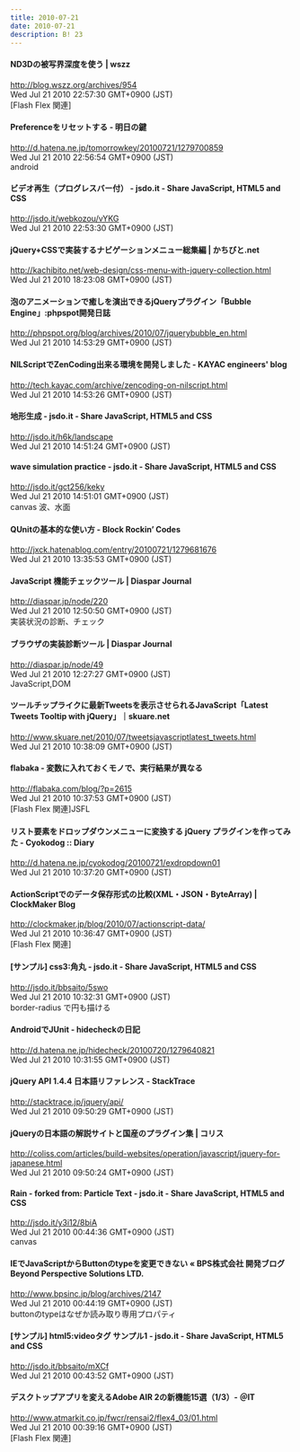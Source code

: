 ```yaml
---
title: 2010-07-21
date: 2010-07-21
description: B! 23
---
```


#### ND3Dの被写界深度を使う | wszz
http://blog.wszz.org/archives/954<br>
Wed Jul 21 2010 22:57:30 GMT+0900 (JST)<br>
[Flash Flex 関連]


#### Preferenceをリセットする - 明日の鍵
http://d.hatena.ne.jp/tomorrowkey/20100721/1279700859<br>
Wed Jul 21 2010 22:56:54 GMT+0900 (JST)<br>
android


#### ビデオ再生（プログレスバー付） - jsdo.it - Share JavaScript, HTML5 and CSS
http://jsdo.it/webkozou/vYKG<br>
Wed Jul 21 2010 22:53:30 GMT+0900 (JST)<br>


#### jQuery+CSSで実装するナビゲーションメニュー総集編 | かちびと.net
http://kachibito.net/web-design/css-menu-with-jquery-collection.html<br>
Wed Jul 21 2010 18:23:08 GMT+0900 (JST)<br>


#### 泡のアニメーションで癒しを演出できるjQueryプラグイン「Bubble Engine」:phpspot開発日誌
http://phpspot.org/blog/archives/2010/07/jquerybubble_en.html<br>
Wed Jul 21 2010 14:53:29 GMT+0900 (JST)<br>


#### NILScriptでZenCoding出来る環境を開発しました - KAYAC engineers' blog
http://tech.kayac.com/archive/zencoding-on-nilscript.html<br>
Wed Jul 21 2010 14:53:26 GMT+0900 (JST)<br>


#### 地形生成 - jsdo.it - Share JavaScript, HTML5 and CSS
http://jsdo.it/h6k/landscape<br>
Wed Jul 21 2010 14:51:24 GMT+0900 (JST)<br>


#### wave simulation practice - jsdo.it - Share JavaScript, HTML5 and CSS
http://jsdo.it/gct256/keky<br>
Wed Jul 21 2010 14:51:01 GMT+0900 (JST)<br>
canvas 波、水面


####  QUnitの基本的な使い方 - Block Rockin’ Codes
http://jxck.hatenablog.com/entry/20100721/1279681676<br>
Wed Jul 21 2010 13:35:53 GMT+0900 (JST)<br>


#### JavaScript 機能チェックツール | Diaspar Journal
http://diaspar.jp/node/220<br>
Wed Jul 21 2010 12:50:50 GMT+0900 (JST)<br>
実装状況の診断、チェック


#### ブラウザの実装診断ツール | Diaspar Journal
http://diaspar.jp/node/49<br>
Wed Jul 21 2010 12:27:27 GMT+0900 (JST)<br>
JavaScript,DOM


#### ツールチップライクに最新Tweetsを表示させられるJavaScript「Latest Tweets Tooltip with jQuery」｜skuare.net
http://www.skuare.net/2010/07/tweetsjavascriptlatest_tweets.html<br>
Wed Jul 21 2010 10:38:09 GMT+0900 (JST)<br>


#### flabaka - 変数に入れておくモノで、実行結果が異なる
http://flabaka.com/blog/?p=2615<br>
Wed Jul 21 2010 10:37:53 GMT+0900 (JST)<br>
[Flash Flex 関連]JSFL


#### リスト要素をドロップダウンメニューに変換する jQuery プラグインを作ってみた - Cyokodog :: Diary
http://d.hatena.ne.jp/cyokodog/20100721/exdropdown01<br>
Wed Jul 21 2010 10:37:20 GMT+0900 (JST)<br>


####   ActionScriptでのデータ保存形式の比較(XML・JSON・ByteArray) | ClockMaker Blog
http://clockmaker.jp/blog/2010/07/actionscript-data/<br>
Wed Jul 21 2010 10:36:47 GMT+0900 (JST)<br>
[Flash Flex 関連]


#### [サンプル] css3:角丸 - jsdo.it - Share JavaScript, HTML5 and CSS
http://jsdo.it/bbsaito/5swo<br>
Wed Jul 21 2010 10:32:31 GMT+0900 (JST)<br>
border-radius で円も描ける


#### AndroidでJUnit - hidecheckの日記
http://d.hatena.ne.jp/hidecheck/20100720/1279640821<br>
Wed Jul 21 2010 10:31:55 GMT+0900 (JST)<br>


#### jQuery API 1.4.4 日本語リファレンス - StackTrace
http://stacktrace.jp/jquery/api/<br>
Wed Jul 21 2010 09:50:29 GMT+0900 (JST)<br>


####   jQueryの日本語の解説サイトと国産のプラグイン集 | コリス
http://coliss.com/articles/build-websites/operation/javascript/jquery-for-japanese.html<br>
Wed Jul 21 2010 09:50:24 GMT+0900 (JST)<br>


#### Rain - forked from: Particle Text - jsdo.it - Share JavaScript, HTML5 and CSS
http://jsdo.it/y3i12/8biA<br>
Wed Jul 21 2010 00:44:36 GMT+0900 (JST)<br>
canvas


#### IEでJavaScriptからButtonのtypeを変更できない « BPS株式会社 開発ブログ Beyond Perspective Solutions LTD.
http://www.bpsinc.jp/blog/archives/2147<br>
Wed Jul 21 2010 00:44:19 GMT+0900 (JST)<br>
buttonのtypeはなぜか読み取り専用プロパティ


#### [サンプル] html5:videoタグ サンプル1 - jsdo.it - Share JavaScript, HTML5 and CSS
http://jsdo.it/bbsaito/mXCf<br>
Wed Jul 21 2010 00:43:52 GMT+0900 (JST)<br>


#### デスクトップアプリを変えるAdobe AIR 2の新機能15選（1/3）- ＠IT
http://www.atmarkit.co.jp/fwcr/rensai2/flex4_03/01.html<br>
Wed Jul 21 2010 00:39:16 GMT+0900 (JST)<br>
[Flash Flex 関連]


